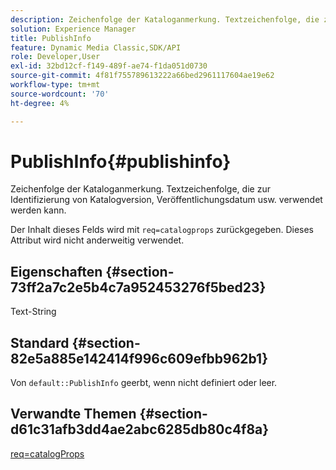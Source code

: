 ```yaml
---
description: Zeichenfolge der Kataloganmerkung. Textzeichenfolge, die zur Identifizierung von Katalogversion, Veröffentlichungsdatum usw. verwendet werden kann.
solution: Experience Manager
title: PublishInfo
feature: Dynamic Media Classic,SDK/API
role: Developer,User
exl-id: 32bd12cf-f149-489f-ae74-f1da051d0730
source-git-commit: 4f81f755789613222a66bed2961117604ae19e62
workflow-type: tm+mt
source-wordcount: '70'
ht-degree: 4%

---
```


# PublishInfo{#publishinfo}

Zeichenfolge der Kataloganmerkung. Textzeichenfolge, die zur Identifizierung von Katalogversion, Veröffentlichungsdatum usw. verwendet werden kann.

Der Inhalt dieses Felds wird mit `req=catalogprops` zurückgegeben. Dieses Attribut wird nicht anderweitig verwendet.

## Eigenschaften {#section-73ff2a7c2e5b4c7a952453276f5bed23}

Text-String

## Standard {#section-82e5a885e142414f996c609efbb962b1}

Von `default::PublishInfo` geerbt, wenn nicht definiert oder leer.

## Verwandte Themen {#section-d61c31afb3dd4ae2abc6285db80c4f8a}

[req=catalogProps](../../../../../is-api/http-ref/image-serving-api-ref/c-http-protocol-reference/c-command-reference/r-req/r-catalogprops.md#reference-d7f7438291dd44a1afb6963155625426)
